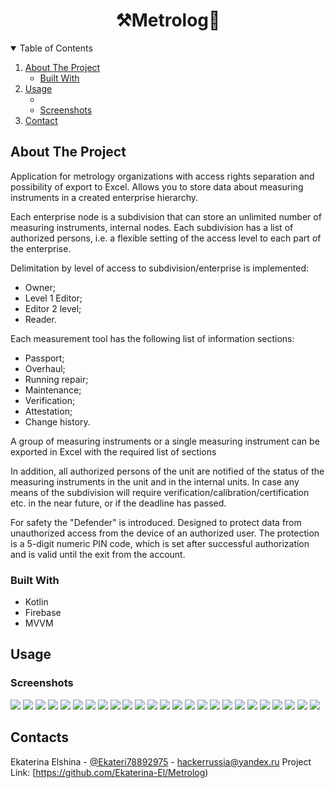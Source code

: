 

<!-- PROJECT LOGO -->
<p>
  <h1 align="center">⚒️Metrolog🔩</h1>
</p>



<!-- TABLE OF CONTENTS -->
<details open="open">
  <summary>Table of Contents</summary>
  <ol>
    <li>
      <a href="#about-the-project">About The Project</a>
      <ul>
        <li><a href="#built-with">Built With</a></li>
      </ul>
    </li>
    <li>
      <a href="#usage">Usage</a>
      <ul>
        <li><a href="#demo"></a></li>
        <li><a href="#srceenshots">Screenshots</a></li>
      </ul>
    </li>
    <li><a href="#contact">Contact</a></li>
  </ol>
</details>



<!-- ABOUT THE PROJECT -->
## About The Project

Application for metrology organizations with access rights separation and possibility of export to Excel. Allows you to store data about measuring instruments in a created enterprise hierarchy.

Each enterprise node is a subdivision that can store an unlimited number of measuring instruments, internal nodes. Each subdivision has a list of authorized persons, i.e. a flexible setting of the access level to each part of the enterprise.

Delimitation by level of access to subdivision/enterprise is implemented: 
- Owner;
- Level 1 Editor;
- Editor 2 level;
- Reader.

Each measurement tool has the following list of information sections:
- Passport;
- Overhaul;
- Running repair;
- Maintenance;
- Verification;
- Attestation;
- Change history.

A group of measuring instruments or a single measuring instrument can be exported in Excel with the required list of sections


In addition, all authorized persons of the unit are notified of the status of the measuring instruments in the unit and in the internal units. In case any means of the subdivision will require verification/calibration/certification etc. in the near future, or if the deadline has passed. 

For safety the "Defender" is introduced. Designed to protect data from unauthorized access from the device of an authorized user. The protection is a 5-digit numeric PIN code, which is set after successful authorization and is valid until the exit from the account.


### Built With
* Kotlin
* Firebase
* MVVM


## Usage

### Screenshots
![](https://github.com/Ekaterina-El/Metrolog/blob/master/screenshots/1.jpg)
![](https://github.com/Ekaterina-El/Metrolog/blob/master/screenshots/2.jpg)
![](https://github.com/Ekaterina-El/Metrolog/blob/master/screenshots/3.jpg)
![](https://github.com/Ekaterina-El/Metrolog/blob/master/screenshots/4.jpg)
![](https://github.com/Ekaterina-El/Metrolog/blob/master/screenshots/5.jpg)
![](https://github.com/Ekaterina-El/Metrolog/blob/master/screenshots/6.jpg)
![](https://github.com/Ekaterina-El/Metrolog/blob/master/screenshots/7.jpg)
![](https://github.com/Ekaterina-El/Metrolog/blob/master/screenshots/8.jpg)
![](https://github.com/Ekaterina-El/Metrolog/blob/master/screenshots/9.jpg)
![](https://github.com/Ekaterina-El/Metrolog/blob/master/screenshots/10.jpg)
![](https://github.com/Ekaterina-El/Metrolog/blob/master/screenshots/11.jpg)
![](https://github.com/Ekaterina-El/Metrolog/blob/master/screenshots/12.jpg)
![](https://github.com/Ekaterina-El/Metrolog/blob/master/screenshots/13.jpg)
![](https://github.com/Ekaterina-El/Metrolog/blob/master/screenshots/14.jpg)
![](https://github.com/Ekaterina-El/Metrolog/blob/master/screenshots/15.jpg)
![](https://github.com/Ekaterina-El/Metrolog/blob/master/screenshots/16.jpg)
![](https://github.com/Ekaterina-El/Metrolog/blob/master/screenshots/17.jpg)
![](https://github.com/Ekaterina-El/Metrolog/blob/master/screenshots/18.jpg)
![](https://github.com/Ekaterina-El/Metrolog/blob/master/screenshots/19.jpg)
![](https://github.com/Ekaterina-El/Metrolog/blob/master/screenshots/20.jpg)
![](https://github.com/Ekaterina-El/Metrolog/blob/master/screenshots/21.jpg)
![](https://github.com/Ekaterina-El/Metrolog/blob/master/screenshots/22.jpg)
![](https://github.com/Ekaterina-El/Metrolog/blob/master/screenshots/23.jpg)
![](https://github.com/Ekaterina-El/Metrolog/blob/master/screenshots/24.jpg)
![](https://github.com/Ekaterina-El/Metrolog/blob/master/screenshots/25.jpg)


## Contacts
Ekaterina Elshina - [@Ekateri78892975](https://twitter.com/Ekateri78892975) - hackerrussia@yandex.ru
Project Link: [https://github.com/Ekaterina-El/Metrolog)

